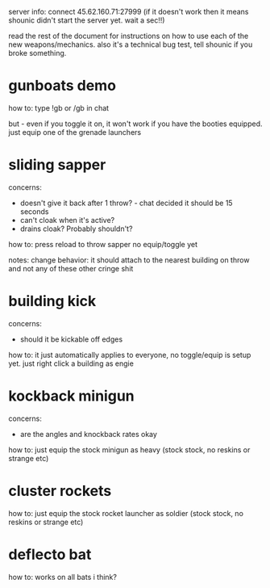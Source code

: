 server info: connect 45.62.160.71:27999 (if it doesn't work then it means shounic didn't start the server yet. wait a sec!!)

read the rest of the document for instructions on how to use each of the new weapons/mechanics. also it's a technical bug test, tell shounic if you broke something. 

# gunboats demo

how to:
type !gb or /gb in chat

but - even if you toggle it on, it won't work if you have the booties equipped. just equip one of the grenade launchers

# sliding sapper


concerns:
- doesn't give it back after 1 throw? - chat decided it should be 15 seconds
- can't cloak when it's active?
- drains cloak? Probably shouldn't?

how to:
press reload to throw sapper
no equip/toggle yet

notes:
change behavior: it should attach to the nearest building on throw and not any of these other cringe shit

# building kick

concerns:
- should it be kickable off edges

how to:
it just automatically applies to everyone, no toggle/equip is setup yet. just right click a building as engie

# kockback minigun

concerns:
- are the angles and knockback rates okay

how to:
just equip the stock minigun as heavy (stock stock, no reskins or strange etc)

# cluster rockets

how to:
just equip the stock rocket launcher as soldier (stock stock, no reskins or strange etc)

# deflecto bat

how to:
works on all bats i think?
